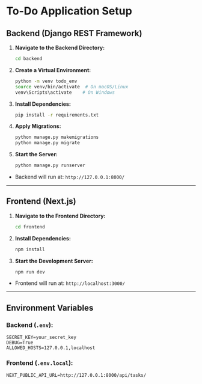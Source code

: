 # To-Do Application Setup

## Backend (Django REST Framework)

1. **Navigate to the Backend Directory:**
   ```bash
   cd backend
   ```

2. **Create a Virtual Environment:**
   ```bash
   python -m venv todo_env
   source venv/bin/activate  # On macOS/Linux
   venv\Scripts\activate    # On Windows
   ```

3. **Install Dependencies:**
   ```bash
   pip install -r requirements.txt
   ```

4. **Apply Migrations:**
   ```bash
   python manage.py makemigrations
   python manage.py migrate
   ```

5. **Start the Server:**
   ```bash
   python manage.py runserver
   ```

- Backend will run at: `http://127.0.0.1:8000/`

---

## Frontend (Next.js)

1. **Navigate to the Frontend Directory:**
   ```bash
   cd frontend
   ```

2. **Install Dependencies:**
   ```bash
   npm install
   ```

3. **Start the Development Server:**
   ```bash
   npm run dev
   ```

- Frontend will run at: `http://localhost:3000/`

---

## Environment Variables

### Backend (`.env`):
```
SECRET_KEY=your_secret_key
DEBUG=True
ALLOWED_HOSTS=127.0.0.1,localhost
```

### Frontend (`.env.local`):
```
NEXT_PUBLIC_API_URL=http://127.0.0.1:8000/api/tasks/
```

